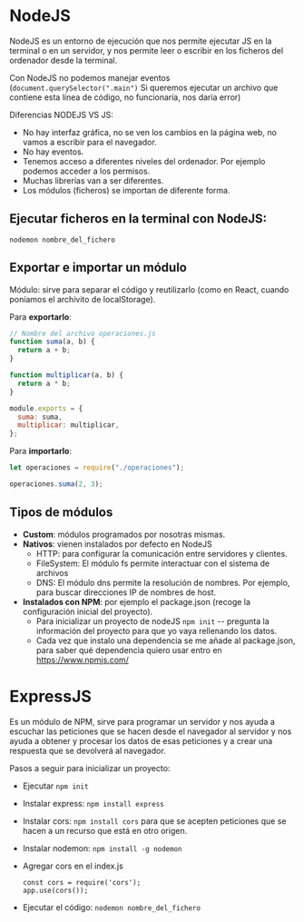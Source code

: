 # NodeJS

NodeJS es un entorno de ejecución que nos permite ejecutar JS en la terminal o en un servidor, y nos permite leer o escribir en los ficheros del ordenador desde la terminal.

Con NodeJS no podemos manejar eventos (`document.querySelector(".main")` Si queremos ejecutar un archivo que contiene esta línea de código, no funcionaría, nos daría error)

Diferencias NODEJS VS JS:

- No hay interfaz gráfica, no se ven los cambios en la página web, no vamos a escribir para el navegador.
- No hay eventos.
- Tenemos acceso a diferentes niveles del ordenador. Por ejemplo podemos acceder a los permisos.
- Muchas librerías van a ser diferentes.
- Los módulos (ficheros) se importan de diferente forma.

## Ejecutar ficheros en la terminal con NodeJS:

`nodemon nombre_del_fichero`

## Exportar e importar un módulo

Módulo: sirve para separar el código y reutilizarlo (como en React, cuando poníamos el archivito de localStorage).

Para **exportarlo**:

```js
// Nombre del archivo operaciones.js
function suma(a, b) {
  return a + b;
}

function multiplicar(a, b) {
  return a * b;
}

module.exports = {
  suma: suma,
  multiplicar: multiplicar,
};
```

Para **importarlo**:

```js
let operaciones = require("./operaciones");

operaciones.suma(2, 3);
```

## Tipos de módulos

- **Custom**: módulos programados por nosotras mismas.
- **Nativos**: vienen instalados por defecto en NodeJS
  - HTTP: para configurar la comunicación entre servidores y clientes.
  - FileSystem: El módulo fs permite interactuar con el sistema de archivos
  - DNS: El módulo dns permite la resolución de nombres. Por ejemplo, para buscar direcciones IP de nombres de host.
- **Instalados con NPM**: por ejemplo el package.json (recoge la configuración inicial del proyecto).
  - Para inicializar un proyecto de nodeJS `npm init` -- pregunta la información del proyecto para que yo vaya rellenando los datos.
  - Cada vez que instalo una dependencia se me añade al package.json, para saber qué dependencia quiero usar entro en https://www.npmjs.com/

# ExpressJS

Es un módulo de NPM, sirve para programar un servidor y nos ayuda a escuchar las peticiones que se hacen desde el navegador al servidor y nos ayuda a obtener y procesar los datos de esas peticiones y a crear una respuesta que se devolverá al navegador.

Pasos a seguir para inicializar un proyecto:

- Ejecutar `npm init`
- Instalar express: `npm install express`
- Instalar cors: `npm install cors` para que se acepten peticiones que se hacen a un recurso que está en otro origen.
- Instalar nodemon: `npm install -g nodemon`
- Agregar cors en el index.js

  ```
  const cors = require('cors');
  app.use(cors());
  ```

- Ejecutar el código: `nodemon nombre_del_fichero`
